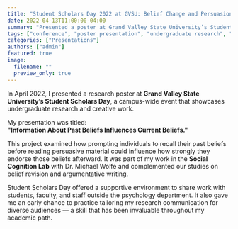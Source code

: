 ```yaml
---
title: "Student Scholars Day 2022 at GVSU: Belief Change and Persuasion Poster"
date: 2022-04-13T11:00:00-04:00
summary: "Presented a poster at Grand Valley State University’s Student Scholars Day on how reminders of past beliefs can shape current beliefs."
tags: ["conference", "poster presentation", "undergraduate research", "GVSU"]
categories: ["Presentations"]
authors: ["admin"]
featured: true
image:
  filename: ""
  preview_only: true
---
```


In April 2022, I presented a research poster at **Grand Valley State University’s Student Scholars Day**, a campus-wide event that showcases undergraduate research and creative work.

My presentation was titled:  
**"Information About Past Beliefs Influences Current Beliefs."**

This project examined how prompting individuals to recall their past beliefs before reading persuasive material could influence how strongly they endorse those beliefs afterward. It was part of my work in the **Social Cognition Lab** with Dr. Michael Wolfe and complemented our studies on belief revision and argumentative writing.

Student Scholars Day offered a supportive environment to share work with students, faculty, and staff outside the psychology department. It also gave me an early chance to practice tailoring my research communication for diverse audiences — a skill that has been invaluable throughout my academic path.